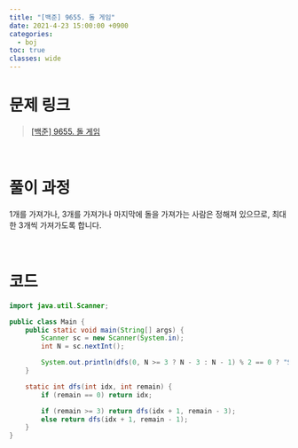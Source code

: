 ```yaml
---
title: "[백준] 9655. 돌 게임"
date: 2021-4-23 15:00:00 +0900
categories:
  - boj
toc: true
classes: wide
---
```


# 문제 링크

> [[백준] 9655. 돌 게임](https://www.acmicpc.net/problem/9655)

<br>

# 풀이 과정

1개를 가져가나, 3개를 가져가나 마지막에 돌을 가져가는 사람은 정해져 있으므로, 최대한 3개씩 가져가도록 합니다.

<br>

# 코드

```java
import java.util.Scanner;

public class Main {
    public static void main(String[] args) {
        Scanner sc = new Scanner(System.in);
        int N = sc.nextInt();

        System.out.println(dfs(0, N >= 3 ? N - 3 : N - 1) % 2 == 0 ? "SK" : "CY");
    }

    static int dfs(int idx, int remain) {
        if (remain == 0) return idx;

        if (remain >= 3) return dfs(idx + 1, remain - 3);
        else return dfs(idx + 1, remain - 1);
    }
}
```